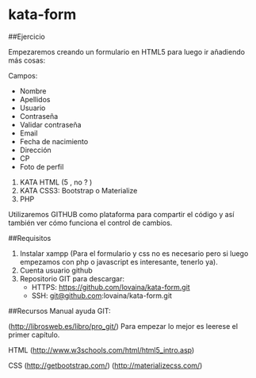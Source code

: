 # kata-form
##Ejercicio

Empezaremos creando un formulario en HTML5 para luego ir añadiendo más cosas:

Campos:

- Nombre
- Apellidos
- Usuario
- Contraseña
- Validar contraseña
- Email
- Fecha de nacimiento
- Dirección
- CP
- Foto de perfil



1. KATA HTML  (5 , no ? )
2. KATA CSS3: Bootstrap o Materialize
3. PHP

Utilizaremos GITHUB como plataforma para compartir el código y así también ver cómo funciona el control de cambios.

##Requisitos

1. Instalar xampp (Para el formulario y css no es necesario pero si luego empezamos con php o javascript es interesante, tenerlo ya).
2. Cuenta usuario github
3. Repositorio GIT para descargar:
	- HTTPS: https://github.com/lovaina/kata-form.git
	- SSH: git@github.com:lovaina/kata-form.git 

##Recursos
Manual ayuda GIT:

(http://librosweb.es/libro/pro_git/)
	Para empezar lo mejor es leerese el primer capítulo.

HTML
	(http://www.w3schools.com/html/html5_intro.asp)

CSS
	(http://getbootstrap.com/)
	(http://materializecss.com/)
